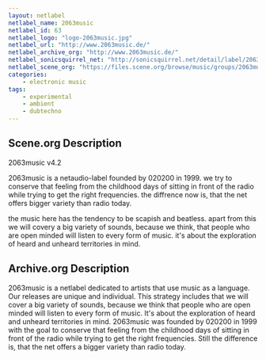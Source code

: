 ```yaml
---
layout: netlabel
netlabel_name: 2063music
netlabel_id: 63
netlabel_logo: "logo-2063music.jpg"
netlabel_url: "http://www.2063music.de/"
netlabel_archive_org: "http://www.2063music.de/"
netlabel_sonicsquirrel_net: "http://sonicsquirrel.net/detail/label/2063music"
netlabel_scene_org: "https://files.scene.org/browse/music/groups/2063music/"
categories:
    - electronic music
tags:
    - experimental
    - ambient
    - dubtechno
---
```

## Scene.org Description

2063music v4.2

2063music is a netaudio-label founded by 020200 in 1999. we try to conserve that feeling from the childhood days of sitting in front of the radio while trying to get the right frequencies. the diffrence now is, that the net offers bigger variety than radio today.

the music here has the tendency to be scapish and beatless. apart from this we will covery a big variety of sounds, because we think, that people who are open minded will listen to every form of music. it's about the exploration of heard and unheard territories in mind.



## Archive.org Description

2063music is a netlabel dedicated to artists that use music as a language. Our releases are unique and individual. This strategy includes that we will cover a big variety of sounds, because we think that people who are open minded will listen to every form of music. It's about the exploration of heard and unheard territories in mind. 2063music was founded by 020200 in 1999 with the goal to conserve that feeling from the childhood days of sitting in front of the radio while trying to get the right frequencies. Still the difference is, that the net offers a bigger variety than radio today.

